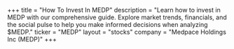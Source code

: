 +++
title = "How To Invest In MEDP"
description = "Learn how to invest in MEDP with our comprehensive guide. Explore market trends, financials, and the social pulse to help you make informed decisions when analyzing $MEDP."
ticker = "MEDP"
layout = "stocks"
company = "Medpace Holdings Inc (MEDP)"
+++

